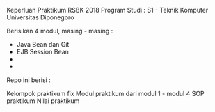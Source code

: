 Keperluan Praktikum RSBK 2018 Program Studi : S1 - Teknik Komputer Universitas Diponegoro

Berisikan 4 modul, masing - masing :

- Java Bean dan Git
- EJB Session Bean
- 
- 

Repo ini berisi :

Kelompok praktikum fix
Modul praktikum dari modul 1 - modul 4
SOP praktikum
Nilai praktikum
